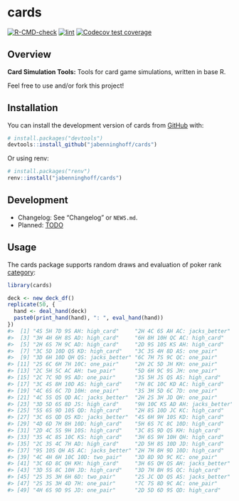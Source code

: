 
<!-- README.md is generated from README.Rmd. Please edit that file -->

# cards

<!-- badges: start -->

[![R-CMD-check](https://github.com/jabenninghoff/cards/workflows/R-CMD-check/badge.svg)](https://github.com/jabenninghoff/cards/actions)
[![lint](https://github.com/jabenninghoff/cards/workflows/lint/badge.svg)](https://github.com/jabenninghoff/cards/actions)
[![Codecov test
coverage](https://codecov.io/gh/jabenninghoff/cards/branch/main/graph/badge.svg)](https://app.codecov.io/gh/jabenninghoff/cards?branch=main)
<!-- badges: end -->

## Overview

**Card Simulation Tools:** Tools for card game simulations, written in
base R.

Feel free to use and/or fork this project!

## Installation

You can install the development version of cards from
[GitHub](https://github.com/) with:

``` r
# install.packages("devtools")
devtools::install_github("jabenninghoff/cards")
```

Or using renv:

``` r
# install.packages("renv")
renv::install("jabenninghoff/cards")
```

## Development

- Changelog: See “Changelog” or `NEWS.md`.
- Planned: [TODO](TODO.md)

## Usage

The cards package supports random draws and evaluation of poker rank
[category](https://en.wikipedia.org/wiki/List_of_poker_hands):

``` r
library(cards)

deck <- new_deck_df()
replicate(50, {
  hand <- deal_hand(deck)
  paste0(print_hand(hand), ": ", eval_hand(hand))
})
#>  [1] "4S 5H 7D 9S AH: high_card"     "2H 4C 6S AH AC: jacks_better" 
#>  [3] "3H 4H 6H 8S AD: high_card"     "6H 8H 10H QC AC: high_card"   
#>  [5] "2H 6S 7H 9C AD: high_card"     "2D 9S 10S KS AH: high_card"   
#>  [7] "3C 5D 10D QS KD: high_card"    "3C 3S 4H 8D AS: one_pair"     
#>  [9] "3D 6H 10D QH QS: jacks_better" "6C 7H 7S 9C QC: one_pair"     
#> [11] "2S 6C 6H 7H 10C: one_pair"     "2H 2C 5D JH KH: one_pair"     
#> [13] "2C 5H 5C AC AH: two_pair"      "5D 6H 9C 9S JH: one_pair"     
#> [15] "2C 7C 9D 9S AD: one_pair"      "3S 5H JS QS AS: high_card"    
#> [17] "3C 4S 8H 10D AS: high_card"    "7H 8C 10C KD AC: high_card"   
#> [19] "4C 6S 6C 7D 10H: one_pair"     "3S 3H 5D 6C 7D: one_pair"     
#> [21] "4C 5S QS QD AC: jacks_better"  "2H 2S 3H JD QH: one_pair"     
#> [23] "3D 5D 6S 8D JS: high_card"     "9H 10C KS AD AH: jacks_better"
#> [25] "5S 6S 9D 10S QD: high_card"    "2H 8S 10D JC KC: high_card"   
#> [27] "3C 6S QD QS KD: jacks_better"  "4S 6H 9H 10S KD: high_card"   
#> [29] "4D 6D 7H 8H 10D: high_card"    "5H 6S 7C 8C 10D: high_card"   
#> [31] "2D 4C 5S 9H 10S: high_card"    "3C 8S 9D QS KH: high_card"    
#> [33] "3S 4C 8S 10C KS: high_card"    "3H 6S 9H 10H QH: high_card"   
#> [35] "2C 3S 4C 7H AD: high_card"     "2D 5H 8S 10D JD: high_card"   
#> [37] "9S 10S QH AS AC: jacks_better" "2H 7H 8H 9D 10D: high_card"   
#> [39] "4C 4H 6H 10C 10D: two_pair"    "3D 8D 9D 9C KC: one_pair"     
#> [41] "3C 6D 8C QH KH: high_card"     "3H 6S QH QS AH: jacks_better" 
#> [43] "3D 5S 8C 10H JD: high_card"    "3D 7H 8H 9S QC: high_card"    
#> [45] "2S 3S 3H 6H 6D: two_pair"      "2S JC QD QS AS: jacks_better" 
#> [47] "2S 3S 3H 4D 7H: one_pair"      "7C 7S 8D 9C AC: one_pair"     
#> [49] "4H 6S 9D 9S JD: one_pair"      "2D 5D 6D 9S QD: high_card"
```
